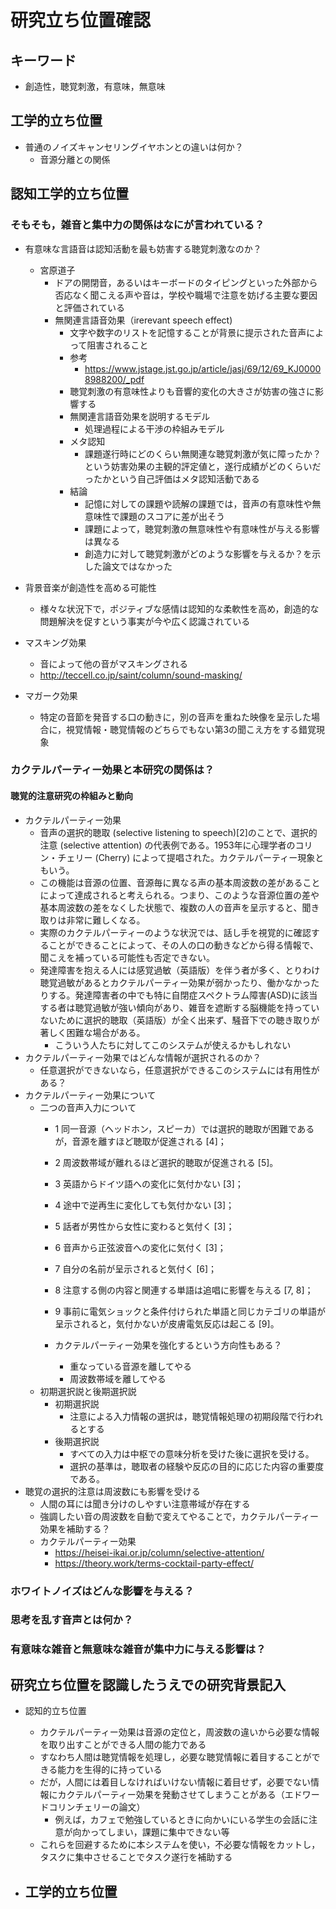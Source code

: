 # 研究立ち位置確認
## キーワード
- 創造性，聴覚刺激，有意味，無意味
## 工学的立ち位置
- 普通のノイズキャンセリングイヤホンとの違いは何か？
  - 音源分離との関係
## 認知工学的立ち位置
### そもそも，雑音と集中力の関係はなにが言われている？
- 有意味な言語音は認知活動を最も妨害する聴覚刺激なのか？
  - 宮原道子
    - ドアの開閉音，あるいはキーボードのタイピングといった外部から否応なく聞こえる声や音は，学校や職場で注意を妨げる主要な要因と評価されている
    - 無関連言語音効果（irerevant speech effect)
      - 文字や数字のリストを記憶することが背景に提示された音声によって阻害されること
      - 参考
        - https://www.jstage.jst.go.jp/article/jasj/69/12/69_KJ00008988200/_pdf
      - 聴覚刺激の有意味性よりも音響的変化の大きさが妨害の強さに影響する
      - 無関連言語音効果を説明するモデル
        - 処理過程による干渉の枠組みモデル
      - メタ認知
        - 課題遂行時にどのくらい無関連な聴覚刺激が気に障ったか？という妨害効果の主観的評定値と，遂行成績がどのくらいだったかという自己評価はメタ認知活動である
      - 結論
        - 記憶に対しての課題や読解の課題では，音声の有意味性や無意味性で課題のスコアに差が出そう
        - 課題によって，聴覚刺激の無意味性や有意味性が与える影響は異なる
        - 創造力に対して聴覚刺激がどのような影響を与えるか？を示した論文ではなかった

- 背景音楽が創造性を高める可能性
    - 様々な状況下で，ポジティブな感情は認知的な柔軟性を高め，創造的な問題解決を促すという事実が今や広く認識されている
- マスキング効果
  - 音によって他の音がマスキングされる
  - http://teccell.co.jp/saint/column/sound-masking/
- マガーク効果
  - 特定の音節を発音する口の動きに，別の音声を重ねた映像を呈示した場合に，視覚情報・聴覚情報のどちらでもない第3の聞こえ方をする錯覚現象

### カクテルパーティー効果と本研究の関係は？
#### 聴覚的注意研究の枠組みと動向
- カクテルパーティー効果
  - 音声の選択的聴取 (selective listening to speech)[2]のことで、選択的注意 (selective attention) の代表例である。1953年に心理学者のコリン・チェリー (Cherry) によって提唱された。カクテルパーティー現象ともいう。
  - この機能は音源の位置、音源毎に異なる声の基本周波数の差があることによって達成されると考えられる。つまり、このような音源位置の差や基本周波数の差をなくした状態で、複数の人の音声を呈示すると、聞き取りは非常に難しくなる。
  - 実際のカクテルパーティーのような状況では、話し手を視覚的に確認することができることによって、その人の口の動きなどから得る情報で、聞こえを補っている可能性も否定できない。
  - 発達障害を抱える人には感覚過敏（英語版）を伴う者が多く、とりわけ聴覚過敏があるとカクテルパーティー効果が弱かったり、働かなかったりする。発達障害者の中でも特に自閉症スペクトラム障害(ASD)に該当する者は聴覚過敏が強い傾向があり、雑音を遮断する脳機能を持っていないために選択的聴取（英語版）が全く出来ず、騒音下での聴き取りが著しく困難な場合がある。
    - こういう人たちに対してこのシステムが使えるかもしれない
- カクテルパーティー効果ではどんな情報が選択されるのか？
  - 任意選択ができないなら，任意選択ができるこのシステムには有用性がある？
- カクテルパーティー効果について
  - 二つの音声入力について
    - 1 同一音源（ヘッドホン，スピーカ）では選択的聴取が困難であるが，音源を離すほど聴取が促進される [4]；
    - 2 周波数帯域が離れるほど選択的聴取が促進される [5]。
    - 3 英語からドイツ語への変化に気付かない [3]；
    - 4 途中で逆再生に変化しても気付かない [3]；
    - 5 話者が男性から女性に変わると気付く [3]；
    - 6 音声から正弦波音への変化に気付く [3]；
    - 7 自分の名前が呈示されると気付く [6]；
    - 8 注意する側の内容と関連する単語は追唱に影響を与える [7, 8]；
    - 9 事前に電気ショックと条件付けられた単語と同じカテゴリの単語が呈示されると，気付かないが皮膚電気反応は起こる [9]。

    - カクテルパーティー効果を強化するという方向性もある？
      - 重なっている音源を離してやる
      - 周波数帯域を離してやる
  - 初期選択説と後期選択説
    - 初期選択説
      - 注意による入力情報の選択は，聴覚情報処理の初期段階で行われるとする
    - 後期選択説
      - すべての入力は中枢での意味分析を受けた後に選択を受ける。
      - 選択の基準は，聴取者の経験や反応の目的に応じた内容の重要度である。
- 聴覚の選択的注意は周波数にも影響を受ける
  - 人間の耳には聞き分けのしやすい注意帯域が存在する
  - 強調したい音の周波数を自動で変えてやることで，カクテルパーティー効果を補助する？
  - カクテルパーティー効果
    - https://heisei-ikai.or.jp/column/selective-attention/
    - https://theory.work/terms-cocktail-party-effect/
### ホワイトノイズはどんな影響を与える？
### 思考を乱す音声とは何か？
### 有意味な雑音と無意味な雑音が集中力に与える影響は？
## 研究立ち位置を認識したうえでの研究背景記入
- 認知的立ち位置
  - カクテルパーティー効果は音源の定位と，周波数の違いから必要な情報を取り出すことができる人間の能力である
  - すなわち人間は聴覚情報を処理し，必要な聴覚情報に着目することができる能力を生得的に持っている
  - だが，人間には着目しなければいけない情報に着目せず，必要でない情報にカクテルパーティー効果を発動させてしまうことがある（エドワードコリンチェリーの論文）
    - 例えば，カフェで勉強しているときに向かいにいる学生の会話に注意が向かってしまい，課題に集中できない等
  - これらを回避するために本システムを使い，不必要な情報をカットし，タスクに集中させることでタスク遂行を補助する

- 工学的立ち位置
  - 